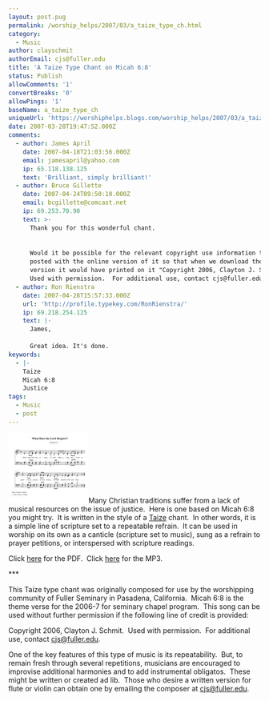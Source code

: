 ```yaml
---
layout: post.pug
permalink: /worship_helps/2007/03/a_taize_type_ch.html 
category:
  - Music
author: clayschmit
authorEmail: cjs@fuller.edu
title: 'A Taize Type Chant on Micah 6:8'
status: Publish
allowComments: '1'
convertBreaks: '0'
allowPings: '1'
baseName: a_taize_type_ch
uniqueUrl: 'https://worshiphelps.blogs.com/worship_helps/2007/03/a_taize_type_ch.html '
date: 2007-03-28T19:47:52.000Z
comments:
  - author: James April
    date: 2007-04-18T21:03:56.000Z
    email: jamesapril@yahoo.com
    ip: 65.118.138.125
    text: 'Brilliant, simply brilliant!'
  - author: Bruce Gillette
    date: 2007-04-24T09:50:10.000Z
    email: bcgillette@comcast.net
    ip: 69.253.70.90
    text: >-
      Thank you for this wonderful chant.


      Would it be possible for the relevant copyright use information to be
      posted with the online version of it so that when we download the PDF
      version it would have printed on it "Copyright 2006, Clayton J. Schmit. 
      Used with permission.  For additional use, contact cjs@fuller.edu."?
  - author: Ron Rienstra
    date: 2007-04-28T15:57:33.000Z
    url: 'http://profile.typekey.com/RonRienstra/'
    ip: 69.218.254.125
    text: |-
      James,

      Great idea. It's done.
keywords:
  - |-
    Taize
    Micah 6:8
    Justice
tags:
  - Music
  - post
---
```

[![What](/img/what.jpg "What")](/img/shared/what.jpg)Many Christian traditions suffer from a lack of musical resources on the issue of justice.  Here is one based on Micah 6:8 you might try.  It is written in the style of a [Taize](http://taize.fr/en) chant.  In other words, it is a simple line of scripture set to a repeatable refrain.  It can be used in worship on its own as a canticle (scripture set to music), sung as a refrain to prayer petitions, or interspersed with scripture readings. 

Click [here](/img/shared/what_does_the_lord_require.pdf) for the PDF.  Click [here](http://worshiphelps.blogs.com/worship_helps/files/what_does_the_lord_requirepiano.mp3) for the MP3.

\*\*\*

This Taize type chant was originally composed for use by the worshipping community of Fuller Seminary in Pasadena, California.  Micah 6:8 is the theme verse for the 2006-7 for seminary chapel program.  This song can be used without further permission if the following line of credit is provided:

Copyright 2006, Clayton J. Schmit.  Used with permission.  For additional use, contact cjs@fuller.edu.

One of the key features of this type of music is its repeatability.  But, to remain fresh through several repetitions, musicians are encouraged to improvise additional harmonies and to add instrumental obligatos.  These might be written or created ad lib.  Those who desire a written version for flute or violin can obtain one by emailing the composer at cjs@fuller.edu.